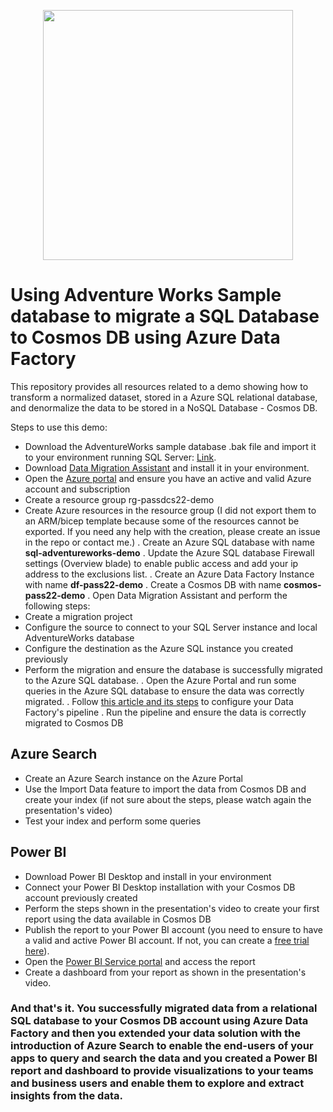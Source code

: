<a href="https://user-images.githubusercontent.com/5125006/194807007-a79f1e39-065c-4ba3-9b9a-555433d7948d.png" target="new"><img src="https://user-images.githubusercontent.com/5125006/194807007-a79f1e39-065c-4ba3-9b9a-555433d7948d.png" height="400" style="display:block; margin:auto;"  /></a>

# Using Adventure Works Sample database to migrate a SQL Database to Cosmos DB using Azure Data Factory

This repository provides all resources related to a demo showing how to transform a normalized dataset, stored in a Azure SQL relational database, and denormalize the data to be stored in a NoSQL Database - Cosmos DB.

Steps to use this demo:

- Download the AdventureWorks sample database .bak file and import it to your environment running SQL Server: [Link](https://learn.microsoft.com/en-us/sql/samples/adventureworks-install-configure?view=sql-server-ver16&tabs=ssms).
- Download [Data Migration Assistant](https://learn.microsoft.com/en-us/sql/dma/dma-overview?view=sql-server-ver16#get-data-migration-assistant) and install it in your environment.
- Open the [Azure portal](https://portal.azure.com/) and ensure you have an active and valid Azure account and subscription
- Create a resource group rg-passdcs22-demo
- Create Azure resources in the resource group (I did not export them to an ARM/bicep template because some of the resources cannot be exported. If you need any help with the creation, please create an issue in the repo or contact me.)
. Create an Azure SQL database with name **sql-adventureworks-demo**
. Update the Azure SQL database Firewall settings (Overview blade) to enable public access and add your ip address to the exclusions list.
. Create an Azure Data Factory Instance with name **df-pass22-demo**
. Create a Cosmos DB with name **cosmos-pass22-demo**
. Open Data Migration Assistant and perform the following steps:
- Create a migration project
- Configure the source to connect to your SQL Server instance and local AdventureWorks database
- Configure the destination as the Azure SQL instance you created previously
- Perform the migration and ensure the database is successfully migrated to the Azure SQL database.
. Open the Azure Portal and run some queries in the Azure SQL database to ensure the data was correctly migrated.
. Follow [this article and its steps](https://learn.microsoft.com/en-us/azure/data-factory/how-to-sqldb-to-cosmosdb) to configure your Data Factory's pipeline
. Run the pipeline and ensure the data is correctly migrated to Cosmos DB

## Azure Search

- Create an Azure Search instance on the Azure Portal
- Use the Import Data feature to import the data from Cosmos DB and create your index (if not sure about the steps, please watch again the presentation's video)
- Test your index and perform some queries

## Power BI

- Download Power BI Desktop and install in your environment
- Connect your Power BI Desktop installation with your Cosmos DB account previously created
- Perform the steps shown in the presentation's video to create your first report using the data available in Cosmos DB
- Publish the report to your Power BI account (you need to ensure to have a valid and active Power BI account. If not, you can create a [free trial here](https://powerbi.microsoft.com/en-ie/landing/free-account)).
- Open the [Power BI Service portal](https://app.powerbi.com/) and access the report
- Create a dashboard from your report as shown in the presentation's video.

### And that's it. You successfully migrated data from a relational SQL database to your **Cosmos DB** account using **Azure Data Factory** and then you extended your data solution with the introduction of Azure Search to enable the end-users of your apps to query and search the data and you created a Power BI report and dashboard to provide visualizations to your teams and business users and enable them to explore and extract insights from the data.
